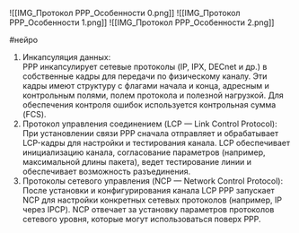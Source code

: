 ![[IMG_Протокол PPP_Особенности 0.png]]
![[IMG_Протокол PPP_Особенности 1.png]]
![[IMG_Протокол PPP_Особенности 2.png]]

#нейро 
1. Инкапсуляция данных:  
    PPP инкапсулирует сетевые протоколы (IP, IPX, DECnet и др.) в собственные кадры для передачи по физическому каналу. Эти кадры имеют структуру с флагами начала и конца, адресным и контрольным полями, полем протокола и полезной нагрузкой. Для обеспечения контроля ошибок используется контрольная сумма (FCS).
2. Протокол управления соединением (LCP — Link Control Protocol):  
    При установлении связи PPP сначала отправляет и обрабатывает LCP-кадры для настройки и тестирования канала. LCP обеспечивает инициализацию канала, согласование параметров (например, максимальной длины пакета), ведет тестирование линии и обеспечивает возможность разъединения.
3. Протоколы сетевого управления (NCP — Network Control Protocol):  
    После установки и конфигурирования канала LCP PPP запускает NCP для настройки конкретных сетевых протоколов (например, IP через IPCP). NCP отвечает за установку параметров протоколов сетевого уровня, которые могут использоваться поверх PPP.
